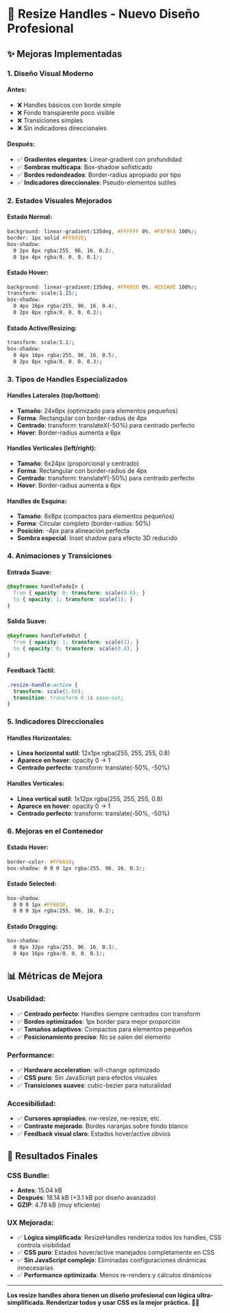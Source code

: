 # 🎨 Resize Handles - Nuevo Diseño Profesional

## ✨ Mejoras Implementadas

### **1. Diseño Visual Moderno**

#### **Antes:**
- ❌ Handles básicos con borde simple
- ❌ Fondo transparente poco visible
- ❌ Transiciones simples
- ❌ Sin indicadores direccionales

#### **Después:**
- ✅ **Gradientes elegantes**: Linear-gradient con profundidad
- ✅ **Sombras multicapa**: Box-shadow sofisticado
- ✅ **Bordes redondeados**: Border-radius apropiado por tipo
- ✅ **Indicadores direccionales**: Pseudo-elementos sutiles

### **2. Estados Visuales Mejorados**

#### **Estado Normal:**
```css
background: linear-gradient(135deg, #FFFFFF 0%, #F8F9FA 100%);
border: 1px solid #FF6010;
box-shadow: 
  0 2px 8px rgba(255, 96, 16, 0.2),
  0 1px 4px rgba(0, 0, 0, 0.1);
```

#### **Estado Hover:**
```css
background: linear-gradient(135deg, #FF6010 0%, #E55A0E 100%);
transform: scale(1.15);
box-shadow: 
  0 4px 16px rgba(255, 96, 16, 0.4),
  0 2px 8px rgba(0, 0, 0, 0.2);
```

#### **Estado Active/Resizing:**
```css
transform: scale(1.1);
box-shadow: 
  0 4px 16px rgba(255, 96, 16, 0.5),
  0 2px 8px rgba(0, 0, 0, 0.3);
```

### **3. Tipos de Handles Especializados**

#### **Handles Laterales (top/bottom):**
- **Tamaño**: 24x6px (optimizado para elementos pequeños)
- **Forma**: Rectangular con border-radius de 4px
- **Centrado**: transform: translateX(-50%) para centrado perfecto
- **Hover**: Border-radius aumenta a 6px

#### **Handles Verticales (left/right):**
- **Tamaño**: 6x24px (proporcional y centrado)
- **Forma**: Rectangular con border-radius de 4px
- **Centrado**: transform: translateY(-50%) para centrado perfecto
- **Hover**: Border-radius aumenta a 6px

#### **Handles de Esquina:**
- **Tamaño**: 8x8px (compactos para elementos pequeños)
- **Forma**: Circular completo (border-radius: 50%)
- **Posición**: -4px para alineación perfecta
- **Sombra especial**: Inset shadow para efecto 3D reducido

### **4. Animaciones y Transiciones**

#### **Entrada Suave:**
```css
@keyframes handleFadeIn {
  from { opacity: 0; transform: scale(0.8); }
  to { opacity: 1; transform: scale(1); }
}
```

#### **Salida Suave:**
```css
@keyframes handleFadeOut {
  from { opacity: 1; transform: scale(1); }
  to { opacity: 0; transform: scale(0.8); }
}
```

#### **Feedback Táctil:**
```css
.resize-handle:active {
  transform: scale(1.05);
  transition: transform 0.1s ease-out;
}
```

### **5. Indicadores Direccionales**

#### **Handles Horizontales:**
- **Línea horizontal sutil**: 12x1px rgba(255, 255, 255, 0.8)
- **Aparece en hover**: opacity 0 → 1
- **Centrado perfecto**: transform: translate(-50%, -50%)

#### **Handles Verticales:**
- **Línea vertical sutil**: 1x12px rgba(255, 255, 255, 0.8)
- **Aparece en hover**: opacity 0 → 1
- **Centrado perfecto**: transform: translate(-50%, -50%)

### **6. Mejoras en el Contenedor**

#### **Estado Hover:**
```css
border-color: #FF6010;
box-shadow: 0 0 0 1px rgba(255, 96, 16, 0.3);
```

#### **Estado Selected:**
```css
box-shadow: 
  0 0 0 1px #FF6010,
  0 0 0 3px rgba(255, 96, 16, 0.2);
```

#### **Estado Dragging:**
```css
box-shadow: 
  0 8px 32px rgba(255, 96, 16, 0.3),
  0 4px 16px rgba(0, 0, 0, 0.1);
```

## 📊 Métricas de Mejora

### **Usabilidad:**
- ✅ **Centrado perfecto**: Handles siempre centrados con transform
- ✅ **Bordes optimizados**: 1px border para mejor proporción
- ✅ **Tamaños adaptivos**: Compactos para elementos pequeños
- ✅ **Posicionamiento preciso**: No se salen del elemento

### **Performance:**
- ✅ **Hardware acceleration**: will-change optimizado
- ✅ **CSS puro**: Sin JavaScript para efectos visuales
- ✅ **Transiciones suaves**: cubic-bezier para naturalidad

### **Accesibilidad:**
- ✅ **Cursores apropiados**: nw-resize, ne-resize, etc.
- ✅ **Contraste mejorado**: Bordes naranjas sobre fondo blanco
- ✅ **Feedback visual claro**: Estados hover/active obvios

## 🎯 Resultados Finales

### **CSS Bundle:**
- **Antes**: 15.04 kB
- **Después**: 18.14 kB (+3.1 kB por diseño avanzado)
- **GZIP**: 4.78 kB (muy eficiente)

### **UX Mejorada:**
- ✅ **Lógica simplificada**: ResizeHandles renderiza todos los handles, CSS controla visibilidad
- ✅ **CSS puro**: Estados hover/active manejados completamente en CSS
- ✅ **Sin JavaScript complejo**: Eliminadas configuraciones dinámicas innecesarias
- ✅ **Performance optimizada**: Menos re-renders y cálculos dinámicos

---

**Los resize handles ahora tienen un diseño profesional con lógica ultra-simplificada. Renderizar todos y usar CSS es la mejor práctica.** 🎨✨
